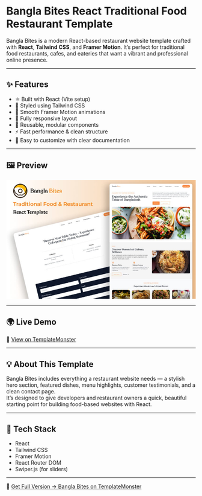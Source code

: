 # Bangla Bites React Traditional Food Restaurant Template
Bangla Bites is a modern React-based restaurant website template crafted with **React**, **Tailwind CSS**, and **Framer Motion**.   It’s perfect for traditional food restaurants, cafes, and eateries that want a vibrant and professional online presence.

---

## ✨ Features

- ⚛️ Built with React (Vite setup)
- 🎨 Styled using Tailwind CSS
- 💫 Smooth Framer Motion animations
- 📱 Fully responsive layout
- 🧩 Reusable, modular components
- ⚡ Fast performance & clean structure
- 📘 Easy to customize with clear documentation

---

## 🖼️ Preview

![Bangla Bites Preview](./preview.jpg)

---

## 🌍 Live Demo

🔗 [View on TemplateMonster](https://demo.templatemonster.com/demo/486309.html?_gl=1*psd59z*_ga*ODA1ODc3NjM3LjE3NTY1MzQzMDg.*_ga_FTPYEGT5LY*czE3NTk4MTU4MTckbzExOCRnMSR0MTc1OTgxOTE1MSRqNTIkbDAkaDA.)

---

## 💡 About This Template

Bangla Bites includes everything a restaurant website needs — a stylish hero section, featured dishes, menu highlights, customer testimonials, and a clean contact page.  
It’s designed to give developers and restaurant owners a quick, beautiful starting point for building food-based websites with React.

---

## 🧰 Tech Stack

- React  
- Tailwind CSS  
- Framer Motion  
- React Router DOM  
- Swiper.js (for sliders)

---

🛒 [Get Full Version → Bangla Bites on TemplateMonster](https://www.templatemonster.com/website-templates/bangla-bites-react-traditional-food-restaurant-template-486309.html)
